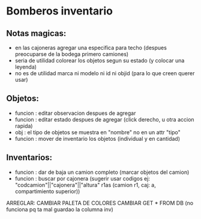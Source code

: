 # Bomberos inventario
## Notas magicas:

- en las cajoneras agregar una especifica para techo (despues preocuparse de la bodega primero camiones)
- seria de utilidad colorear los objetos segun su estado (y colocar una leyenda)
- no es de utilidad marca ni modelo ni id ni objid (para lo que creen querer usar)

## Objetos:

- funcion : editar observacion despues de agregar
- funcion : editar estado despues de agregar (click derecho, u otra accion rapida)
- obj : el tipo de objetos se muestra en "nombre" no en un attr "tipo"
- funcion : mover de inventario los objetos (individual y en cantidad)

## Inventarios:

- funcion : dar de baja un camion completo (marcar objetos del camion)
- funcion : buscar por cajonera (sugerir usar codigos ej: "codcamion"||"cajonera"||"altura" r1as (camion r1, caj: a, compartimiento superior))

ARREGLAR:
CAMBIAR PALETA DE COLORES
CAMBIAR GET \* FROM DB (no funciona pq ta mal guardao la columna inv)
